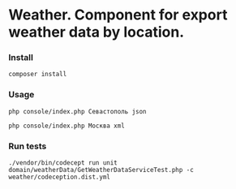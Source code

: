 # Weather. Component for export weather data by location.

### Install
`composer install`

### Usage
`php console/index.php Севастополь json`

`php console/index.php Москва xml`


### Run tests
`./vendor/bin/codecept run unit domain/weatherData/GetWeatherDataServiceTest.php -c weather/codeception.dist.yml`
